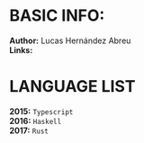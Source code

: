 # BASIC INFO:
**Author:** Lucas Hernández Abreu\
**Links:**

# LANGUAGE LIST
**2015:** `Typescript`\
**2016:** `Haskell`\
**2017:** `Rust`
